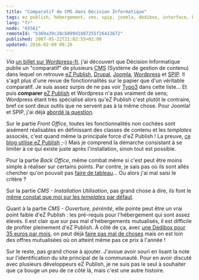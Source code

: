 ```yaml
---
title: "Comparatif de CMS dans Décision Informatique"
tags: ez publish, hébergement, cms, spip, joomla, dedibox, interface, blog
lang: "fr"
node: "65561"
remoteId: "b369a39c28cb099d1807255f26413672"
published: 2007-05-22T21:02:55+02:00
updated: 2016-02-09 09:26
---
```


*Via* [un billet sur
Wordpress-fr](http://www.wordpress-fr.net/2007/05/21/comparatif-de-cms-dans-decision-informatique/),
j'ai découvert que Décision Informatique
publie un &quot;comparatif&quot; de plusieurs <abbr title="Content Management
System">CMS</abbr>  (Système de gestion de contenu) dans lequel on retrouve [eZ
Publish](http://ez.no/fr), [Drupal](http://drupal.org/),
[Joomla](http://www.joomla.fr/), [Wordpress](http://www.wordpress-fr.org) et
[SPIP](http://www.spip.net/fr). Il s'agit plus d'une revue de fonctionnalités
sur le papier que d'un véritable comparatif. Je suis assez surpis de ne pas voir
[Typo3](http://typo3.org/) dans cette liste... Et puis **comparer** [eZ
Publish](/tag/ez-publish) et Wordpress n'a pas vraiment de sens; Wordpress
étant très spécialisé alors qu'eZ Publish c'est plutôt le contraire, bref ce
sont deux outils que ne servent pas à la même chose. Pour Joomla! et SPIP, j'ai
déjà [abordé la question](/post/ez-publish-un-vrai-cms).

Sur le partie *Front Office*, toutes les fonctionnalités non cochées sont
aisément réalisables en définissant des classes de contenu et les *templates*
associés, c'est quand même la principale force d'eZ Publish ! La preuve, [ce
blog utilise eZ Publish](/post/ouverture) ;-) Mais je comprend la démarche
consistant à se limiter à ce qui existe juste après l'installation, sinon tout
est possible.


Pour la partie *Back Office*, même combat même si c'est peut être moins simple à
réaliser sur certains points. Par contre, je sais pas où ils sont allés chercher
qu'on pouvait pas [faire de
tableau](http://ez.no/doc/extensions/online_editor/4_x/usage/the_toolbar/working_with_tables)...
Ou alors j'ai mal saisi le critère ?


Sur la partie *CMS - Installation Utilisation*, pas grand chose à dire, ils font
le [même constat que moi sur les *templates* par
défaut](/post/ez-publish-3-9-2-et-3-8-8-et-quelques-reflexions-sur-ez-publish-juste-apres-l-installation).


Quant à la partie *CMS - Ouverture, pérénité*, elle pointe peut être un vrai
point faible d'eZ Publish : les pré-requis pour l'hébergement qui sont assez
élevés. Il est clair que sur pas mal d'hébergements mutualisés, il est difficile
de profiter pleinement d'eZ Publish. À côté de ça, avec [une Dedibox pour 35
euros par mois](/post/une-dedibox-en-moins-de-temps-qu-il-en-faut-pour-le-dire),
on peut déjà [faire pas mal de choses](/post/ez-publish-sur-dedibox) mais on est
loin des offres mutualisées où on atteint même pas ce prix à l'année !

Sur le reste, pas grand chose à ajouter. J'avoue avoir souri en lisant la note
sur l'identification du site principal de la communauté. Pour en avoir discuté
avec plusieurs développeurs eZ Publish, je ne suis pas le seul à souhaiter que
ça bouge un peu de ce côté là, mais c'est une autre histoire.
